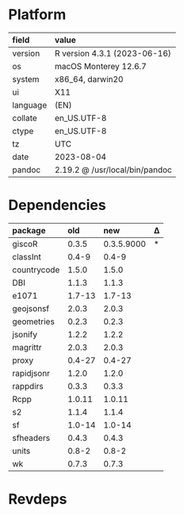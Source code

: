# Platform

|field    |value                          |
|:--------|:------------------------------|
|version  |R version 4.3.1 (2023-06-16)   |
|os       |macOS Monterey 12.6.7          |
|system   |x86_64, darwin20               |
|ui       |X11                            |
|language |(EN)                           |
|collate  |en_US.UTF-8                    |
|ctype    |en_US.UTF-8                    |
|tz       |UTC                            |
|date     |2023-08-04                     |
|pandoc   |2.19.2 @ /usr/local/bin/pandoc |

# Dependencies

|package     |old    |new        |Δ  |
|:-----------|:------|:----------|:--|
|giscoR      |0.3.5  |0.3.5.9000 |*  |
|classInt    |0.4-9  |0.4-9      |   |
|countrycode |1.5.0  |1.5.0      |   |
|DBI         |1.1.3  |1.1.3      |   |
|e1071       |1.7-13 |1.7-13     |   |
|geojsonsf   |2.0.3  |2.0.3      |   |
|geometries  |0.2.3  |0.2.3      |   |
|jsonify     |1.2.2  |1.2.2      |   |
|magrittr    |2.0.3  |2.0.3      |   |
|proxy       |0.4-27 |0.4-27     |   |
|rapidjsonr  |1.2.0  |1.2.0      |   |
|rappdirs    |0.3.3  |0.3.3      |   |
|Rcpp        |1.0.11 |1.0.11     |   |
|s2          |1.1.4  |1.1.4      |   |
|sf          |1.0-14 |1.0-14     |   |
|sfheaders   |0.4.3  |0.4.3      |   |
|units       |0.8-2  |0.8-2      |   |
|wk          |0.7.3  |0.7.3      |   |

# Revdeps

